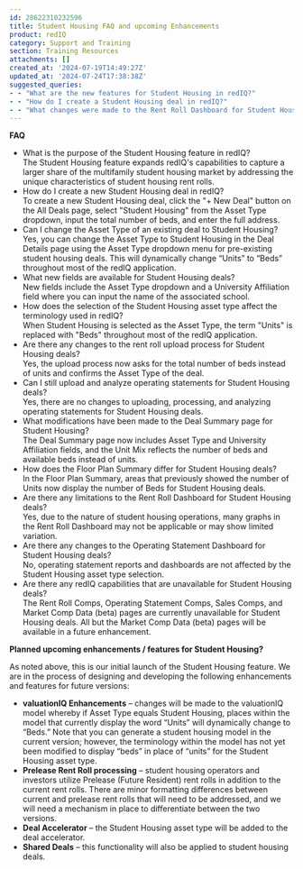 ```yaml
---
id: 28622310232596
title: Student Housing FAQ and upcoming Enhancements
product: redIQ
category: Support and Training
section: Training Resources
attachments: []
created_at: '2024-07-19T14:49:27Z'
updated_at: '2024-07-24T17:38:38Z'
suggested_queries:
- - "What are the new features for Student Housing in redIQ?"
- - "How do I create a Student Housing deal in redIQ?"
- - "What changes were made to the Rent Roll Dashboard for Student Housing?"
---
```

**FAQ**

* What is the purpose of the Student Housing feature in redIQ?  
  The Student Housing feature expands redIQ's capabilities to capture a larger share of the multifamily student housing market by addressing the unique characteristics of student housing rent rolls.
* How do I create a new Student Housing deal in redIQ?  
  To create a new Student Housing deal, click the "+ New Deal" button on the All Deals page, select "Student Housing" from the Asset Type dropdown, input the total number of beds, and enter the full address.
* Can I change the Asset Type of an existing deal to Student Housing?  
  Yes, you can change the Asset Type to Student Housing in the Deal Details page using the Asset Type dropdown menu for pre-existing student housing deals. This will dynamically change “Units” to “Beds” throughout most of the redIQ application.
* What new fields are available for Student Housing deals?  
  New fields include the Asset Type dropdown and a University Affiliation field where you can input the name of the associated school.
* How does the selection of the Student Housing asset type affect the terminology used in redIQ?  
  When Student Housing is selected as the Asset Type, the term "Units" is replaced with "Beds" throughout most of the redIQ application.
* Are there any changes to the rent roll upload process for Student Housing deals?  
  Yes, the upload process now asks for the total number of beds instead of units and confirms the Asset Type of the deal.
* Can I still upload and analyze operating statements for Student Housing deals?  
  Yes, there are no changes to uploading, processing, and analyzing operating statements for Student Housing deals.
* What modifications have been made to the Deal Summary page for Student Housing?  
  The Deal Summary page now includes Asset Type and University Affiliation fields, and the Unit Mix reflects the number of beds and available beds instead of units.
* How does the Floor Plan Summary differ for Student Housing deals?  
  In the Floor Plan Summary, areas that previously showed the number of Units now display the number of Beds for Student Housing deals.
* Are there any limitations to the Rent Roll Dashboard for Student Housing deals?  
  Yes, due to the nature of student housing operations, many graphs in the Rent Roll Dashboard may not be applicable or may show limited variation.
* Are there any changes to the Operating Statement Dashboard for Student Housing deals?  
  No, operating statement reports and dashboards are not affected by the Student Housing asset type selection.
* Are there any redIQ capabilities that are unavailable for Student Housing deals?  
  The Rent Roll Comps, Operating Statement Comps, Sales Comps, and Market Comp Data (beta) pages are currently unavailable for Student Housing deals. All but the Market Comp Data (beta) pages will be available in a future enhancement.

**Planned upcoming enhancements / features for Student Housing?**

As noted above, this is our initial launch of the Student Housing feature. We are in the process of designing and developing the following enhancements and features for future versions:

* **valuationIQ Enhancements** – changes will be made to the valuationIQ model whereby if Asset Type equals Student Housing, places within the model that currently display the word “Units” will dynamically change to “Beds.” Note that you can generate a student housing model in the current version; however, the terminology within the model has not yet been modified to display “beds” in place of “units” for the Student Housing asset type.
* **Prelease Rent Roll processing** – student housing operators and investors utilize Prelease (Future Resident) rent rolls in addition to the current rent rolls. There are minor formatting differences between current and prelease rent rolls that will need to be addressed, and we will need a mechanism in place to differentiate between the two versions.
* **Deal Accelerator** – the Student Housing asset type will be added to the deal accelerator.
* **Shared Deals** – this functionality will also be applied to student housing deals.